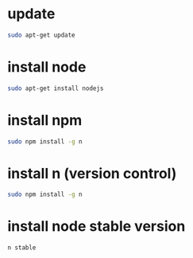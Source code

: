 # update
```sh
sudo apt-get update
```

# install node
```sh
sudo apt-get install nodejs
```

# install npm
```sh
sudo npm install -g n
```

# install n (version control)
```sh
sudo npm install -g n
```

# install node stable version
```sh
n stable
```
